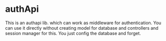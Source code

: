 # authApi
This is an authapi lib. which can work as middleware for authentication. You can use it directly without creating model for database and controllers and session manager for this. You just config the database and forget.
